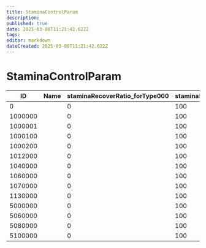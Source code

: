 ```yaml
---
title: StaminaControlParam
description: 
published: true
date: 2025-03-08T11:21:42.622Z
tags: 
editor: markdown
dateCreated: 2025-03-08T11:21:42.622Z
---
```


# StaminaControlParam
|ID     |Name|staminaRecoverRatio_forType000|staminaMaxRatio_forType000|staminaMinRatio_forType000|staminaRecoverRatio_forType001|staminaMaxRatio_forType001|staminaMinRatio_forType001|staminaRecoverRatio_forType002|staminaMaxRatio_forType002|staminaMinRatio_forType002|staminaRecoverRatio_forType003|staminaMaxRatio_forType003|staminaMinRatio_forType003|staminaRecoverRatio_forType004|staminaMaxRatio_forType004|staminaMinRatio_forType004|staminaRecoverRatio_forType005|staminaMaxRatio_forType005|staminaMinRatio_forType005|staminaRecoverRatio_forType006|staminaMaxRatio_forType006|staminaMinRatio_forType006|staminaRecoverRatio_forType007|staminaMaxRatio_forType007|staminaMinRatio_forType007|staminaRecoverRatio_forType008|staminaMaxRatio_forType008|staminaMinRatio_forType008|staminaRecoverRatio_forType009|staminaMaxRatio_forType009|staminaMinRatio_forType009|staminaRecoverRatio_forType010|staminaMaxRatio_forType010|staminaMinRatio_forType010|staminaRecoverRatio_forType011|staminaMaxRatio_forType011|staminaMinRatio_forType011|staminaRecoverRatio_forType012|staminaMaxRatio_forType012|staminaMinRatio_forType012|staminaRecoverRatio_forType013|staminaMaxRatio_forType013|staminaMinRatio_forType013|staminaRecoverRatio_forType014|staminaMaxRatio_forType014|staminaMinRatio_forType014|staminaRecoverRatio_forType015|staminaMaxRatio_forType015|staminaMinRatio_forType015|
|-------|-|-|---|-|---|---|-|---|---|-|---|---|-|---|---|-|---|---|---|-----|---|---|-----|---|---|----|---|-|----|---|-|---|---|-|---|---|-|---|---|-|---|---|-|---|---|-|---|---|-|
|0      | |0|100|0|67 |100|0|100|100|0|100|100|0|100|100|0|0  |100|100|100  |100|0  |100  |100|0  |100 |100|0|100 |100|0|200|100|0|100|100|0|100|100|0|100|100|0|100|100|0|100|100|0|
1000000| |0|100|0|67 |100|0|33 |100|0|150|100|0|200|100|0|0  |0  |0  |100  |30 |30 |100  |100|100|100 |100|0|100 |100|0|200|100|0|100|100|0|100|100|0|100|100|0|100|100|0|100|100|0|
1000001| |0|100|0|100|100|0|100|100|0|100|100|0|100|100|0|100|100|0  |100  |100|100|100  |100|100|100 |100|0|100 |100|0|200|100|0|100|100|0|100|100|0|100|100|0|100|100|0|100|100|0|
1000100| |0|100|0|67 |100|0|33 |100|0|150|100|0|200|100|0|0  |0  |0  |1100 |30 |30 |2200 |100|100|600 |40 |0|3200|80 |0|200|100|0|100|100|0|100|100|0|100|100|0|100|100|0|100|100|0|
1000200| |0|100|0|67 |100|0|33 |100|0|150|100|0|200|100|0|0  |0  |0  |4050 |30 |30 |8100 |100|100|900 |40 |0|4800|80 |0|200|100|0|100|100|0|100|100|0|100|100|0|100|100|0|100|100|0|
1012000| |0|100|0|67 |100|0|0  |100|0|150|100|0|200|100|0|0  |0  |0  |900  |30 |30 |2200 |100|100|600 |40 |0|3200|80 |0|200|100|0|100|100|0|100|100|0|100|100|0|100|100|0|100|100|0|
1040000| |0|100|0|67 |100|0|33 |100|0|150|100|0|200|100|0|0  |0  |0  |6300 |30 |30 |10000|100|100|1100|40 |0|6000|80 |0|200|100|0|100|100|0|100|100|0|100|100|0|100|100|0|100|100|0|
1060000| |0|100|0|67 |100|0|33 |100|0|150|100|0|200|100|0|0  |0  |0  |3600 |30 |30 |10000|100|100|600 |40 |0|6000|80 |0|200|100|0|100|100|0|100|100|0|100|100|0|100|100|0|100|100|0|
1070000| |0|100|0|67 |100|0|33 |100|0|150|100|0|200|100|0|0  |0  |0  |9600 |30 |30 |19200|100|100|800 |40 |0|4800|80 |0|200|100|0|100|100|0|100|100|0|100|100|0|100|100|0|100|100|0|
1130000| |0|100|0|67 |100|0|33 |100|0|150|100|0|200|100|0|0  |0  |0  |9600 |30 |30 |19200|50 |50 |800 |40 |0|4800|80 |0|200|100|0|100|100|0|100|100|0|100|100|0|100|100|0|100|100|0|
5000000| |0|100|0|67 |100|0|33 |100|0|150|100|0|200|100|0|0  |0  |0  |10800|30 |30 |10800|100|100|100 |100|0|100 |100|0|200|100|0|100|100|0|100|100|0|100|100|0|100|100|0|100|100|0|
5060000| |0|100|0|67 |100|0|33 |100|0|150|100|0|200|100|0|0  |0  |0  |10800|30 |30 |10800|100|100|500 |100|0|2000|100|0|200|100|0|100|100|0|100|100|0|100|100|0|100|100|0|100|100|0|
5080000| |0|100|0|40 |100|0|33 |100|0|150|100|0|200|100|0|0  |0  |0  |3600 |30 |30 |4800 |100|100|100 |100|0|100 |100|0|200|100|0|100|100|0|100|100|0|100|100|0|100|100|0|100|100|0|
5100000| |0|100|0|67 |100|0|33 |100|0|150|100|0|200|100|0|0  |0  |0  |3600 |30 |30 |9600 |100|100|100 |100|0|100 |100|0|200|100|0|100|100|0|100|100|0|100|100|0|100|100|0|100|100|0|
